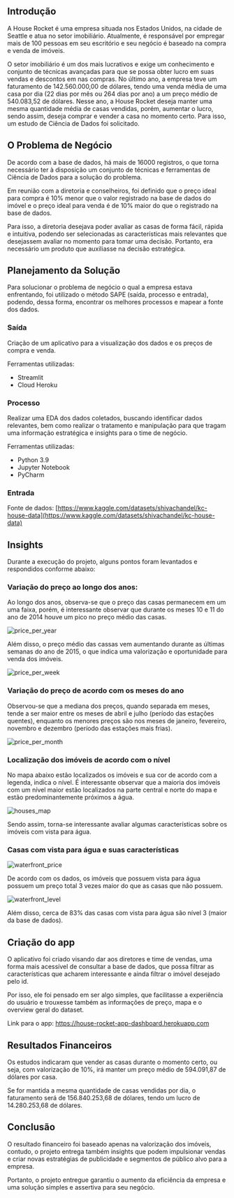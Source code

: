 ## Introdução

A House Rocket é uma empresa situada nos Estados Unidos, na cidade de Seattle e atua no setor imobiliário. Atualmente, é responsável por empregar mais de 100 pessoas em seu escritório e seu negócio é baseado na compra e venda de imóveis.

O setor imobiliário é um dos mais lucrativos e exige um conhecimento e conjunto de técnicas avançadas para que se possa obter lucro em suas vendas e descontos em nas compras. No último ano, a empresa teve um faturamento de 142.560.000,00 de dólares, tendo uma venda média de uma casa por dia (22 dias por mês ou 264 dias por ano) a um preço médio de 540.083,52 de dólares. Nesse ano, a House Rocket deseja manter uma mesma quantidade média de casas vendidas, porém, aumentar o lucro, sendo assim, deseja comprar e vender a casa no momento certo. Para isso, um estudo de Ciência de Dados foi solicitado.

## O Problema de Negócio

De acordo com a base de dados, há mais de 16000 registros, o que torna necessário ter à disposição um conjunto de técnicas e ferramentas de Ciência de Dados para a solução do problema.

Em reunião com a diretoria e conselheiros, foi definido que o preço ideal para compra é 10% menor que o valor registrado na base de dados do imóvel e o preço ideal para venda é de 10% maior do que o registrado na base de dados.

Para isso, a diretoria desejava poder avaliar as casas de forma fácil, rápida e intuitiva, podendo ser selecionadas as características mais relevantes que desejassem avaliar no momento para tomar uma decisão. Portanto, era necessário um produto que auxiliasse na decisão estratégica.

## Planejamento da Solução

Para solucionar o problema de negócio o qual a empresa estava enfrentando, foi utilizado o método SAPE (saída, processo e entrada), podendo, dessa forma, encontrar os melhores processos e mapear a fonte dos dados.

### Saída

Criação de um aplicativo para a visualização dos dados e os preços de compra e venda.

Ferramentas utilizadas:

- Streamlit
- Cloud Heroku

### Processo

Realizar uma EDA dos dados coletados, buscando identificar dados relevantes, bem como realizar o tratamento e manipulação para que tragam uma informação estratégica e insights para o time de negócio.

Ferramentas utilizadas:

- Python 3.9
- Jupyter Notebook
- PyCharm

### Entrada

Fonte de dados: [https://www.kaggle.com/datasets/shivachandel/kc-house-data](https://www.kaggle.com/datasets/shivachandel/kc-house-data)

## Insights

Durante a execução do projeto, alguns pontos foram levantados e respondidos conforme abaixo:

### Variação do preço ao longo dos anos:

Ao longo dos anos, observa-se que o preço das casas permanecem em um uma faixa, porém, é interessante observar que durante os meses 10 e 11 do ano de 2014 houve um pico no preço médio das casas.

![price_per_year](https://user-images.githubusercontent.com/101605197/173474498-02396326-0c71-4b34-b1f6-9e13b81f58bd.png)

Além disso, o preço médio das cassas vem aumentando durante as últimas semanas do ano de 2015, o que indica uma valorização e oportunidade para venda dos imóveis.

![price_per_week](https://user-images.githubusercontent.com/101605197/173474988-d554acb1-fae6-49de-83ce-dca5246c912a.png)

### Variação do preço de acordo com os meses do ano

Observou-se que a mediana dos preços, quando separada em meses, tende a ser maior entre os meses de abril e julho (período das estações quentes), enquanto os menores preços são nos meses de janeiro, fevereiro, novembro e dezembro (período das estações mais frias).

![price_per_month](https://user-images.githubusercontent.com/101605197/173475026-82e3ebea-b878-4c99-904d-cec80d2f6448.png)

### Localização dos imóveis de acordo com o nível

No mapa abaixo estão localizados os imóveis e sua cor de acordo com a legenda, indica o nível. É interessante observar que a maioria dos imóveis com um nível maior estão localizados na parte central e norte do mapa e estão predominantemente próximos a água.

![houses_map](https://user-images.githubusercontent.com/101605197/173475043-8bf6db49-c847-4e60-9623-a29ec6441e53.png)

Sendo assim, torna-se interessante avaliar algumas características sobre os imóveis com vista para água.

### Casas com vista para água e suas características

![waterfront_price](https://user-images.githubusercontent.com/101605197/173475075-9148d68e-b954-4737-a573-f871574ba6ef.png)

De acordo com os dados, os imóveis que possuem vista para água possuem um preço total 3 vezes maior do que as casas que não possuem.

![waterfront_level](https://user-images.githubusercontent.com/101605197/173475105-bcb5ad54-a2a1-434a-a7f1-ffabb93090e1.png)

Além disso, cerca de 83% das casas com vista para água são nível 3 (maior da base de dados).

## Criação do app

O aplicativo foi criado visando dar aos diretores e time de vendas, uma forma mais acessível de consultar a base de dados, que possa filtrar as características que acharem interessante e ainda filtrar o imóvel desejado pelo id.

Por isso, ele foi pensado em ser algo simples, que facilitasse a experiência do usuário e trouxesse também as informações de preço, mapa e o overview geral do dataset.

Link para o app: https://house-rocket-app-dashboard.herokuapp.com

## Resultados Financeiros

Os estudos indicaram que vender as casas durante o momento certo, ou seja, com valorização de 10%, irá manter um preço médio de 594.091,87 de dólares por casa.

Se for mantida a mesma quantidade de casas vendidas por dia, o faturamento será de 156.840.253,68 de dólares, tendo um lucro de 14.280.253,68 de dólares.

## Conclusão

O resultado financeiro foi baseado apenas na valorização dos imóveis, contudo, o projeto entrega também insights que podem impulsionar vendas e criar novas estratégias de publicidade e segmentos de público alvo para a empresa.

Portanto, o projeto entregue garantiu o aumento da eficiência da empresa e uma solução simples e assertiva para seu negócio.
